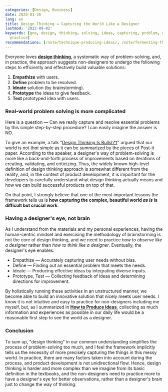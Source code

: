 ```yaml
---
categories: [Design, Business]
date: 2020-01-26
lang: en
title: Design Thinking = Capturing the World Like a Designer
lastmod: '2022-09-02'
keywords: [gne, design, thinking, solving, ideas, capturing, problem, designers, designer,
  practice]
recommendations: [/note/technique-producing-ideas/, /note/fermenting-thoughts/, /note/language-as-a-design-tool/]
---
```


Everyone loves **[design thinking](https://designthinking.ideo.com)**, a systematic way of problem-solving, and, in practice, the approach suggests non-designers to undergo the following steps to efficiently and effectively build valuable solutions:

1. **Empathize** with users.
2. **Define** problem to be resolved.
3. **Ideate** solution (by brainstorming).
4. **Prototype** the ideas to give feedback.
5. **Test** prototyped idea with users.

### Real-world problem solving is more complicated

Here is a question &mdash; Can we really capture and resolve essential problems by this simple step-by-step procedure? I can easily imagine the answer is NO.

To give an example, a talk "[Design Thinking Is Bullsh*t](https://99u.adobe.com/videos/55967/natasha-jen-design-thinking-is-bullshit)" argued that our world is not *that* simple as it can be summarized by the pieces of Post-it paper. According to the speaker, a designer's way of problem-solving is more like a back-and-forth process of improvements based on iterations of creating, validating, and criticizing. Thus, the widely known high-level definition of design thinking approach is somewhat different from the reality, and, in the context of product development, it is important for the developers to carefully understand what design thinking actually means and how we can build successful products on top of that.

On that point, I strongly believe that one of the most important lessons the framework tells us is **how capturing the complex, beautiful world *as is* is difficult but crucial work**. 

### Having a designer's eye, not brain

As I understand from the materials and my personal experiences, having the human-centric mindset and exercising the methodology of brainstorming is not the core of design thinking, and we need to practice *how to observe like a designer* rather than *how to think like a designer*. Eventually, the designer's eye enables:

- Empathize &mdash; Accurately capturing user needs without bias.
- Define &mdash; Finding out an essential problem that meets the needs.
- Ideate &mdash; Producing effective ideas by integrating diverse inputs.
- Prototype, Test &mdash; Collecting feedback of ideas and determining directions for improvement.

By holistically running these activities in an unstructured manner, we become able to build an innovative solution that nicely meets user needs. I know it is not intuitive and easy to practice for non-designers including me myself, but, as I summarized in **[How to Produce Ideas](/note/technique-producing-ideas)**, collecting as much information and experiences as possible in our daily life would be a reasonable first step to see the world as a designer.

### Conclusion

To sum up, "design thinking" in our common understanding simplifies the process of problem-solving too much, and I feel the framework implicitly tells us the necessity of more precisely capturing the things in this messy world. In practice, there are many factors taken into account during the process, and product development is not unidirectional flow. Hence, design thinking is harder and more complex than we imagine from its basic definition in the textbooks, and the non-designers need to practice more to have a designer's eye for better observations, rather than a designer's brain just to change the way of thinking.